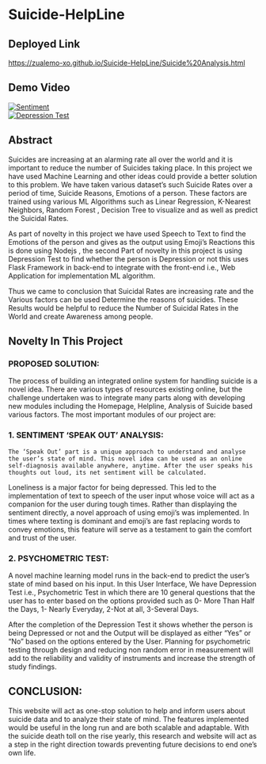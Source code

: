 # **Suicide-HelpLine**
## Deployed Link
https://zualemo-xo.github.io/Suicide-HelpLine/Suicide%20Analysis.html

<!---https://user-images.githubusercontent.com/61049979/113487977-cc844780-94d8-11eb-856b-9bfa93d944b2.mp4
![SUICIDE](https://user-images.githubusercontent.com/61049979/113488177-099d0980-94da-11eb-89a1-675f4b071031.gif)--->
## Demo Video

[![Sentiment](https://img.youtube.com/vi/jqUkqITCjMA/0.jpg)](https://youtu.be/jqUkqITCjMA)
<br>
[![Depression Test](https://img.youtube.com/vi/vMEJO0u5ktc/0.jpg)](https://youtu.be/vMEJO0u5ktc)

## Abstract
Suicides are increasing at an alarming rate all over the world and it is important to reduce the number of Suicides taking place. In this project we have used Machine Learning and other ideas could provide a better solution to this problem. We have taken various dataset’s such Suicide Rates over a period of time, Suicide Reasons, Emotions of a person. These factors are trained using various ML Algorithms such as Linear Regression, K-Nearest Neighbors, Random Forest , Decision Tree to visualize and as well as predict the Suicidal Rates.

As part of novelty in this project we have used Speech to Text to find the Emotions of the person and gives as the output using Emoji’s Reactions this is done using Nodejs , the second Part of novelty in this project is using Depression Test to find whether the person is Depression or not this uses Flask Framework in back-end to integrate with the front-end i.e., Web Application for  implementation ML algorithm. 

Thus we came to conclusion that Suicidal Rates are increasing rate and the Various factors can be used Determine the reasons of suicides. These Results would be helpful to reduce the Number of Suicidal Rates in the World and create Awareness among people.


## Novelty In This Project
### PROPOSED SOLUTION:
The process of building an integrated online system for handling suicide is a novel idea. There are various types of resources existing online, but the challenge undertaken was to integrate many parts along with developing new modules including the Homepage, Helpline, Analysis of Suicide based various factors. The most important modules of our project are: 

### 1.	SENTIMENT ‘SPEAK OUT’ ANALYSIS:

 	The ‘Speak Out’ part is a unique approach to understand and analyse the user’s state of mind. This novel idea can be used as an online self-diagnosis available anywhere, anytime. After the user speaks his thoughts out loud, its net sentiment will be calculated. 
 
Loneliness is a major factor for being depressed. This led to the implementation of text to speech of the user input whose voice will act as a companion for the user during tough times. Rather than displaying the sentiment directly, a novel approach of using emoji’s was implemented. In times where texting is dominant and emoji’s are fast replacing words to convey emotions, this feature will serve as a testament to gain the comfort and trust of the user. 
 
### 2.	PSYCHOMETRIC TEST:

A novel machine learning model runs in the back-end to predict the user’s state of mind based on his input. In this User Interface, We have Depression Test i.e., Psychometric Test in which there are 10 general questions that the user has to enter based on the options provided such as 0- More Than Half the Days, 1- Nearly Everyday, 2-Not at all, 3-Several Days. 

After the completion of the Depression Test it shows whether the person is being Depressed or not and the Output will be displayed as either “Yes” or “No” based on the options entered by the User. Planning for psychometric testing through design and reducing non random error in measurement will add to the reliability and validity of instruments and increase the strength of study findings.


## CONCLUSION: 

This website will act as one-stop solution to help and inform users about suicide data and to analyze their state of mind. The features implemented would be useful in the long run and are both scalable and adaptable. With the suicide death toll on the rise yearly, this research and website will act as a step in the right direction towards preventing future decisions to end one’s own life.
